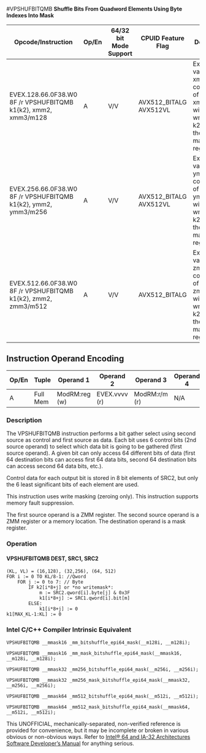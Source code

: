 #VPSHUFBITQMB
**Shuffle Bits From Quadword Elements Using Byte Indexes Into Mask**

| Opcode/Instruction                                             | Op/En | 64/32 bit Mode Support | CPUID Feature Flag     | Description                                                                                                        |
| -------------------------------------------------------------- | ----- | ---------------------- | ---------------------- | ------------------------------------------------------------------------------------------------------------------ |
| EVEX.128.66.0F38.W0 8F /r VPSHUFBITQMB k1{k2}, xmm2, xmm3/m128 | A     | V/V                    | AVX512_BITALG AVX512VL | Extract values in xmm2 using control bits of xmm3/m128 with writemask k2 and leave the result in mask register k1. |
| EVEX.256.66.0F38.W0 8F /r VPSHUFBITQMB k1{k2}, ymm2, ymm3/m256 | A     | V/V                    | AVX512_BITALG AVX512VL | Extract values in ymm2 using control bits of ymm3/m256 with writemask k2 and leave the result in mask register k1. |
| EVEX.512.66.0F38.W0 8F /r VPSHUFBITQMB k1{k2}, zmm2, zmm3/m512 | A     | V/V                    | AVX512_BITALG          | Extract values in zmm2 using control bits of zmm3/m512 with writemask k2 and leave the result in mask register k1. |

## Instruction Operand Encoding

| Op/En | Tuple    | Operand 1     | Operand 2     | Operand 3     | Operand 4 |
| ----- | -------- | ------------- | ------------- | ------------- | --------- |
| A     | Full Mem | ModRM:reg (w) | EVEX.vvvv (r) | ModRM:r/m (r) | N/A       |

### Description

The VPSHUFBITQMB instruction performs a bit gather select using second source as control and first source as data. Each bit uses 6 control bits (2nd source operand) to select which data bit is going to be gathered (first source operand). A given bit can only access 64 different bits of data (first 64 destination bits can access first 64 data bits, second 64 destination bits can access second 64 data bits, etc.).

Control data for each output bit is stored in 8 bit elements of SRC2, but only the 6 least significant bits of each element are used.

This instruction uses write masking (zeroing only). This instruction supports memory fault suppression.

The first source operand is a ZMM register. The second source operand is a ZMM register or a memory location. The destination operand is a mask register.

### Operation

#### VPSHUFBITQMB DEST, SRC1, SRC2

```
(KL, VL) = (16,128), (32,256), (64, 512)
FOR i := 0 TO KL/8-1: //Qword
    FOR j := 0 to 7: // Byte
        IF k2[i*8+j] or *no writemask*:
            m := SRC2.qword[i].byte[j] & 0x3F
            k1[i*8+j] := SRC1.qword[i].bit[m]
        ELSE:
            k1[i*8+j] := 0
k1[MAX_KL-1:KL] := 0

```

### Intel C/C++ Compiler Intrinsic Equivalent

```
VPSHUFBITQMB __mmask16 _mm_bitshuffle_epi64_mask(__m128i, __m128i);

```

```
VPSHUFBITQMB __mmask16 _mm_mask_bitshuffle_epi64_mask(__mmask16, __m128i, __m128i);

```

```
VPSHUFBITQMB __mmask32 _mm256_bitshuffle_epi64_mask(__m256i, __m256i);

```

```
VPSHUFBITQMB __mmask32 _mm256_mask_bitshuffle_epi64_mask(__mmask32, __m256i, __m256i);

```

```
VPSHUFBITQMB __mmask64 _mm512_bitshuffle_epi64_mask(__m512i, __m512i);

```

```
VPSHUFBITQMB __mmask64 _mm512_mask_bitshuffle_epi64_mask(__mmask64, __m512i, __m512i);

```

This UNOFFICIAL, mechanically-separated, non-verified reference is provided for convenience, but it may be
incomplete or broken in various obvious or non-obvious
ways. Refer to [Intel® 64 and IA-32 Architectures Software Developer’s Manual](https://software.intel.com/en-us/download/intel-64-and-ia-32-architectures-sdm-combined-volumes-1-2a-2b-2c-2d-3a-3b-3c-3d-and-4) for anything serious.
